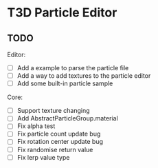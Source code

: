 # T3D Particle Editor

## TODO

Editor:

- [ ] Add a example to parse the particle file
- [ ] Add a way to add textures to the particle editor
- [ ] Add some built-in particle sample

Core:

- [ ] Support texture changing
- [ ] Add AbstractParticleGroup.material
- [ ] Fix alpha test
- [ ] Fix particle count update bug
- [ ] Fix rotation center update bug
- [ ] Fix randomise return value
- [ ] Fix lerp value type